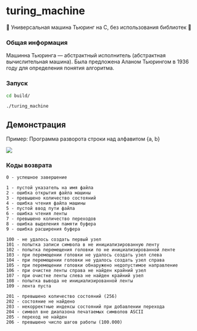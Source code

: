 # turing_machine
👾 Универсальная машина Тьюринг на C, без использования библиотек 👾
### Общая информация
Машинна Тьюринга — абстрактный исполнитель (абстрактная вычислительная машина). Была предложена Аланом Тьюрингом в 1936 году для определения понятия алгоритма.
### Запуск
```sh
cd build/
```
```sh
./turing_machine
```
## Демонстрация 
Пример: Программа разворота строки над алфавитом {a, b}

![](https://i.imgur.com/cdSdsfW.png)

### Коды возврата
~~~
0 - успешное завершение

1 - пустой указатель на имя файла
2 - ошибка открытия файла машины
3 - превышено количество состояний
4 - ошибка чтения файла машины
5 - пустой ввод пути файла
6 - ошибка чтения ленты
7 - превышено количество переходов
8 - ошибка выделения памяти буфера
9 - ошибка расширения буфера

100 - не удалось создать первый узел
101 - попытка записи символа в не инициализированную ленту
102 - попытка перемещения головки по не инициализированной ленте
103 - при перемещении головки не удалось создать узел слева
104 - при перемещении головки не удалось создать узел справа
105 - при перемещении головки обнаружено недопустимое направление
106 - при очистке ленты справа не найден крайний узел
107 - при очистке ленты слева не найден крайний узел
108 - попытка вывода не инициализированной ленты
109 - лента пуста

201 - превышено количество состояний (256)
202 - состояние не найдено
203 - некорректные индексы состояний при добавлении перехода
204 - символ вне диапазона печатаемых символов ASCII
205 - переход не найден
206 - превышено число шагов работы (100.000)
~~~
